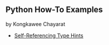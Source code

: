 ## Python How-To Examples

by Kongkawee Chayarat

* [Self-Referencing Type Hints](self-referencing-hints.md)